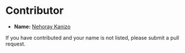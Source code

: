 # Contributor

- **Name:** [Nehoray Kanizo](https://github.com/NehorayK)

If you have contributed and your name is not listed, please submit a pull request.
